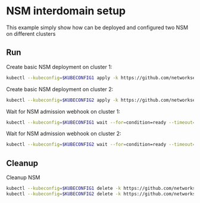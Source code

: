 # NSM interdomain setup


This example simply show how can be deployed and configured two NSM on different clusters

## Run

Create basic NSM deployment on cluster 1:

```bash
kubectl --kubeconfig=$KUBECONFIG1 apply -k https://github.com/networkservicemesh/deployments-k8s/examples/interdomain/nsm/cluster1?ref=f20771a355dff1f5b9a85f1a1a236c3f6b13bc41
```

Create basic NSM deployment on cluster 2:

```bash
kubectl --kubeconfig=$KUBECONFIG2 apply -k https://github.com/networkservicemesh/deployments-k8s/examples/interdomain/nsm/cluster2?ref=f20771a355dff1f5b9a85f1a1a236c3f6b13bc41
```

Wait for NSM admission webhook on cluster 1:

```bash
kubectl --kubeconfig=$KUBECONFIG1 wait --for=condition=ready --timeout=1m pod -n nsm-system -l app=admission-webhook-k8s
```

Wait for NSM admission webhook on cluster 2:

```bash
kubectl --kubeconfig=$KUBECONFIG2 wait --for=condition=ready --timeout=1m pod -n nsm-system -l app=admission-webhook-k8s
```

## Cleanup

Cleanup NSM
```bash
kubectl --kubeconfig=$KUBECONFIG1 delete -k https://github.com/networkservicemesh/deployments-k8s/examples/interdomain/nsm/cluster1?ref=f20771a355dff1f5b9a85f1a1a236c3f6b13bc41
kubectl --kubeconfig=$KUBECONFIG2 delete -k https://github.com/networkservicemesh/deployments-k8s/examples/interdomain/nsm/cluster2?ref=f20771a355dff1f5b9a85f1a1a236c3f6b13bc41
```
